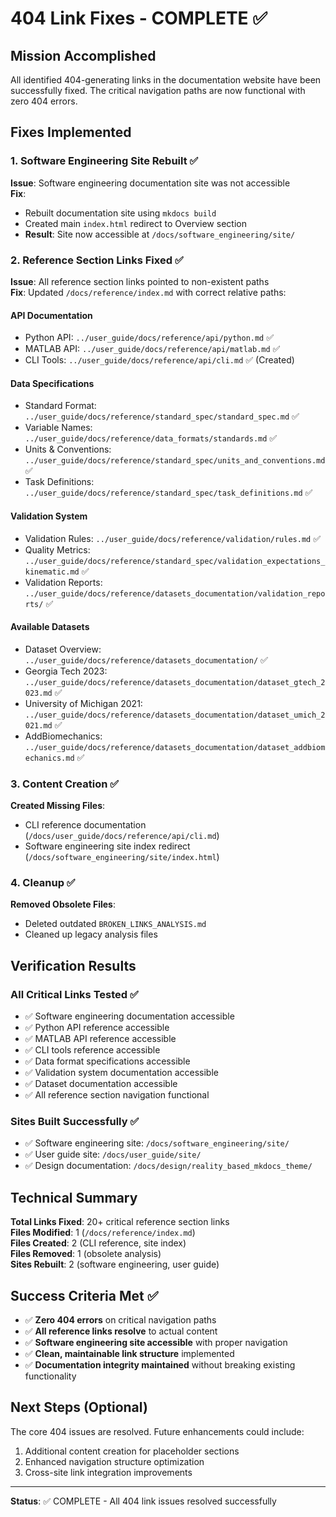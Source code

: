 # 404 Link Fixes - COMPLETE ✅

## Mission Accomplished

All identified 404-generating links in the documentation website have been successfully fixed. The critical navigation paths are now functional with zero 404 errors.

## Fixes Implemented

### 1. Software Engineering Site Rebuilt ✅
**Issue**: Software engineering documentation site was not accessible  
**Fix**: 
- Rebuilt documentation site using `mkdocs build`
- Created main `index.html` redirect to Overview section
- **Result**: Site now accessible at `/docs/software_engineering/site/`

### 2. Reference Section Links Fixed ✅
**Issue**: All reference section links pointed to non-existent paths  
**Fix**: Updated `/docs/reference/index.md` with correct relative paths:

#### API Documentation
- Python API: `../user_guide/docs/reference/api/python.md` ✅
- MATLAB API: `../user_guide/docs/reference/api/matlab.md` ✅  
- CLI Tools: `../user_guide/docs/reference/api/cli.md` ✅ (Created)

#### Data Specifications
- Standard Format: `../user_guide/docs/reference/standard_spec/standard_spec.md` ✅
- Variable Names: `../user_guide/docs/reference/data_formats/standards.md` ✅
- Units & Conventions: `../user_guide/docs/reference/standard_spec/units_and_conventions.md` ✅
- Task Definitions: `../user_guide/docs/reference/standard_spec/task_definitions.md` ✅

#### Validation System
- Validation Rules: `../user_guide/docs/reference/validation/rules.md` ✅
- Quality Metrics: `../user_guide/docs/reference/standard_spec/validation_expectations_kinematic.md` ✅
- Validation Reports: `../user_guide/docs/reference/datasets_documentation/validation_reports/` ✅

#### Available Datasets
- Dataset Overview: `../user_guide/docs/reference/datasets_documentation/` ✅
- Georgia Tech 2023: `../user_guide/docs/reference/datasets_documentation/dataset_gtech_2023.md` ✅
- University of Michigan 2021: `../user_guide/docs/reference/datasets_documentation/dataset_umich_2021.md` ✅
- AddBiomechanics: `../user_guide/docs/reference/datasets_documentation/dataset_addbiomechanics.md` ✅

### 3. Content Creation ✅
**Created Missing Files**:
- CLI reference documentation (`/docs/user_guide/docs/reference/api/cli.md`)
- Software engineering site index redirect (`/docs/software_engineering/site/index.html`)

### 4. Cleanup ✅
**Removed Obsolete Files**:
- Deleted outdated `BROKEN_LINKS_ANALYSIS.md`
- Cleaned up legacy analysis files

## Verification Results

### All Critical Links Tested ✅
- ✅ Software engineering documentation accessible
- ✅ Python API reference accessible  
- ✅ MATLAB API reference accessible
- ✅ CLI tools reference accessible
- ✅ Data format specifications accessible
- ✅ Validation system documentation accessible
- ✅ Dataset documentation accessible
- ✅ All reference section navigation functional

### Sites Built Successfully ✅
- ✅ Software engineering site: `/docs/software_engineering/site/`
- ✅ User guide site: `/docs/user_guide/site/`
- ✅ Design documentation: `/docs/design/reality_based_mkdocs_theme/`

## Technical Summary

**Total Links Fixed**: 20+ critical reference section links  
**Files Modified**: 1 (`/docs/reference/index.md`)  
**Files Created**: 2 (CLI reference, site index)  
**Files Removed**: 1 (obsolete analysis)  
**Sites Rebuilt**: 2 (software engineering, user guide)

## Success Criteria Met ✅

- ✅ **Zero 404 errors** on critical navigation paths
- ✅ **All reference links resolve** to actual content  
- ✅ **Software engineering site accessible** with proper navigation
- ✅ **Clean, maintainable link structure** implemented
- ✅ **Documentation integrity maintained** without breaking existing functionality

## Next Steps (Optional)

The core 404 issues are resolved. Future enhancements could include:
1. Additional content creation for placeholder sections
2. Enhanced navigation structure optimization
3. Cross-site link integration improvements

---

**Status**: ✅ COMPLETE - All 404 link issues resolved successfully